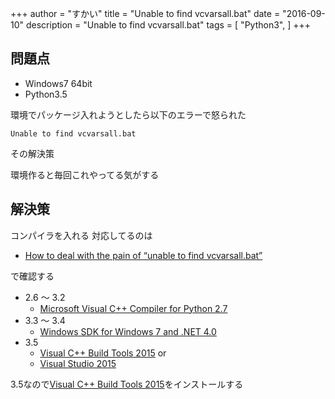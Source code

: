 +++
author = "すかい"
title = "Unable to find vcvarsall.bat"
date = "2016-09-10"
description = "Unable to find vcvarsall.bat"
tags = [
    "Python3",
]
+++

## 問題点

- Windows7 64bit
- Python3.5

環境でパッケージ入れようとしたら以下のエラーで怒られた

```
Unable to find vcvarsall.bat
```

その解決策

環境作ると毎回これやってる気がする

## 解決策

コンパイラを入れる
対応してるのは

- [How to deal with the pain of “unable to find vcvarsall.bat”](https://blogs.msdn.microsoft.com/pythonengineering/2016/04/11/unable-to-find-vcvarsall-bat/)

で確認する

- 2.6 ～ 3.2
  - [Microsoft Visual C++ Compiler for Python 2.7](https://www.microsoft.com/download/details.aspx?id=44266)
- 3.3 ～ 3.4
  - [Windows SDK for Windows 7 and .NET 4.0](https://www.microsoft.com/download/details.aspx?id=8279)
- 3.5
  - [Visual C++ Build Tools 2015](http://go.microsoft.com/fwlink/?LinkId=691126)
    or
  - [Visual Studio 2015](https://visualstudio.com/)

3.5なので[Visual C++ Build Tools 2015](http://go.microsoft.com/fwlink/?LinkId=691126)をインストールする
